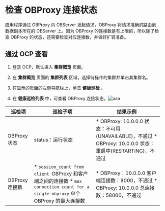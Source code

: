 检查 OBProxy 连接状态 
====================================

应用程序通过 OBProxy 向 OBServer 发起请求，OBProxy 将请求准确的路由到数据副本所在的 OBServer 上。因为 OBProxy 的连接数是有上限的，所以除了检查 OBProxy 的状态，还需要检查对应连接数，并做好扩容准备。

通过 OCP 查看 
------------------------------

1. 登录 OCP，默认进入 **集群概览** 页面。

   

2. 在 **集群概览** 页面的 **集群列表** 区域，选择待操作的集群并单击其集群名。

   

3. 在显示的页面的左侧导航栏上，单击 **健康巡检** 。

   

4. 在 **健康巡检列表** 中，可查看 OBProxy 连接状态。![aaa](http://icms-x-dita.oss-cn-zhangjiakou.aliyuncs.com/xdita-output/zh-CN/task14795230/images/p374206.png?Expires=7258145943&OSSAccessKeyId=LTAIJfoPL6wmrirR&Signature=J%2BGQd93En9Q6uzAeCOOPPvGjKhI%3D)

   




|     巡检项     |                                                                                                                        巡检子项                                                                                                                         |                                                                                                                   结果示例                                                                                                                    |
|-------------|-----------------------------------------------------------------------------------------------------------------------------------------------------------------------------------------------------------------------------------------------------|-------------------------------------------------------------------------------------------------------------------------------------------------------------------------------------------------------------------------------------------|
| OBProxy 状态  | status：运行状态                                                                                                                                                                                                                                         | * OBProxy: 10.0.0.0 状态：不可用(UNAVAILABLE)，不通过    <!-- --> * OBProxy: 10.0.0.0 状态：重启中(RESTARTING)，不通过    |
| OBProxy 连接数 | * `session_count from client `OBProxy 和客户端之间的连接数    <!-- --> * `max connection count for a single obproxy` 单个 OBProxy 的最大连接数    | * OBProxy：10.0.0.0 客户端连接数：8000，不通过    <!-- --> * OBProxy: 10.0.0.0 总连接数：58000，不通过                     |



